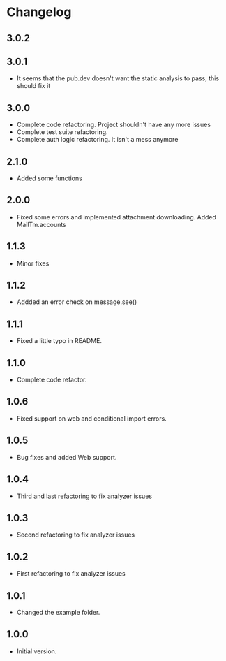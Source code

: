 # Changelog

## 3.0.2

## 3.0.1
 - It seems that the pub.dev doesn't want the static analysis to pass, this should fix it

## 3.0.0
 - Complete code refactoring. Project shouldn't have any more issues
 - Complete test suite refactoring.
 - Complete auth logic refactoring. It isn't a mess anymore

## 2.1.0

 - Added some functions

## 2.0.0

 - Fixed some errors and implemented attachment downloading. Added MailTm.accounts

## 1.1.3

- Minor fixes

## 1.1.2

- Addded an error check on message.see()

## 1.1.1

- Fixed a little typo in README.

## 1.1.0

- Complete code refactor.

## 1.0.6

- Fixed support on web and conditional import errors.

## 1.0.5

- Bug fixes and added Web support.

## 1.0.4

- Third and last refactoring to fix analyzer issues 

## 1.0.3

- Second refactoring to fix analyzer issues 

## 1.0.2

- First refactoring to fix analyzer issues 

## 1.0.1

- Changed the example folder.

## 1.0.0

- Initial version.